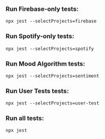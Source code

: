 ### Run Firebase-only tests: 
```
npx jest --selectProjects=firebase
```

### Run Spotify-only tests:
```
npx jest --selectProjects=spotify
```

### Run Mood Algorithm tests:
```
npx jest --selectProjects=sentiment
```

### Run User Tests tests:
```
npx jest --selectProjects=user-test
```

### Run all tests:
```
npx jest
```